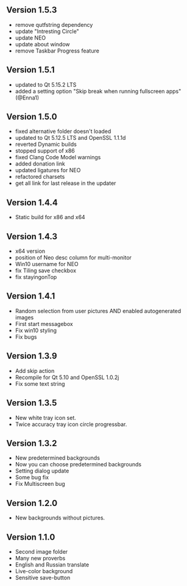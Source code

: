 ## Version 1.5.3
 * remove qutfstring dependency
 * update "Intresting Circle"
 * update NEO
 * update about window
 * remove Taskbar Progress feature

## Version 1.5.1
 * updated to Qt 5.15.2 LTS
 * added a setting option "Skip break when running fullscreen apps" (@Enna1)

## Version 1.5.0
 * fixed alternative folder doesn't loaded
 * updated to Qt 5.12.5 LTS and OpenSSL 1.1.1d
 * reverted Dynamic builds
 * stopped support of x86
 * fixed Clang Code Model warnings
 * added donation link
 * updated ligatures for NEO
 * refactored charsets
 * get all link for last release in the updater

## Version 1.4.4
 * Static build for x86 and x64

## Version 1.4.3
 * x64 version
 * position of Neo desc column for multi-monitor
 * Win10 username for NEO
 * fix Tiling save checkbox
 * fix stayingonTop

## Version 1.4.1
 * Random selection from user pictures AND enabled autogenerated images
 * First start messagebox
 * Fix win10 styling
 * Fix bugs

## Version 1.3.9
 * Add skip action
 * Recompile for Qt 5.10 and OpenSSL 1.0.2j
 * Fix some text string

## Version 1.3.5
 * New white tray icon set.
 * Twice accuracy tray icon circle progressbar.

## Version 1.3.2
 * New predetermined backgrounds
 * Now you can choose predetermined backgrounds
 * Setting dialog update
 * Some bug fix
 * Fix Multiscreen bug

## Version 1.2.0
 * New backgrounds without pictures.

## Version 1.1.0
 * Second image folder
 * Many new proverbs
 * English and Russian translate
 * Live-color background
 * Sensitive save-button
